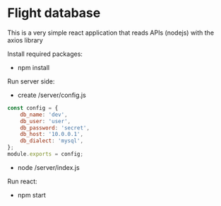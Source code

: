 # Flight database
This is a very simple react application that reads APIs (nodejs) with the axios library

Install required packages:
* npm install

Run server side:
* create /server/config.js

```javascript
const config = {
	db_name: 'dev',
	db_user: 'user',
	db_password: 'secret',
	db_host: '10.0.0.1',
	db_dialect: 'mysql',
};
module.exports = config;
```

* node /server/index.js   

Run react:
* npm start